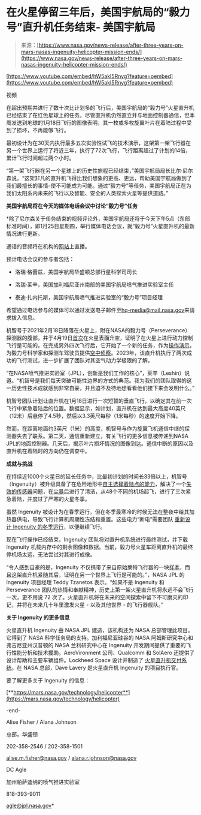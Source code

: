 <!--yml

分类：未分类

日期：2024-05-27 15:08:48

-->

# 在火星停留三年后，美国宇航局的“毅力号”直升机任务结束- 美国宇航局

> 来源：[https://www.nasa.gov/news-release/after-three-years-on-mars-nasas-ingenuity-helicopter-mission-ends/](https://www.nasa.gov/news-release/after-three-years-on-mars-nasas-ingenuity-helicopter-mission-ends/)

[https://www.youtube.com/embed/hW5akI5Rnyg?feature=oembed](https://www.youtube.com/embed/hW5akI5Rnyg?feature=oembed)

视频

在超出预期并进行了数十次比计划多的飞行后，美国宇航局的“毅力号”火星直升机已经结束了在红色星球上的任务。尽管直升机仍然直立并与地面控制器通信，但本周发送到地球的1月18日飞行的图像表明，其一枚或多枚旋翼叶片在着陆过程中受到了损坏，不再能够飞行。

最初设计为在30天内执行最多五次实验性试飞的技术演示，这架第一架飞行器在另一个世界上运行了将近三年，执行了72次飞行，飞行距离超过了计划的14倍，累计飞行时间超过两个小时。

“第一架飞行器在另一个星球上的历史性旅程已经结束，”美国宇航局局长比尔·尼尔森说。“这架非凡的直升机飞得比我们想象的更高、更远，帮助美国宇航局做到了我们最擅长的事情-使不可能成为可能。通过“毅力号”等任务，美国宇航局正在为我们太阳系内未来的飞行以及智能、安全的人类探索火星等提供道路。”

**美国宇航局将在今天的媒体电话会议中讨论“毅力号”任务**

*除了尼尔森关于任务结束的视频评论外，美国宇航局还将于今天下午5点（东部标准时间），即1月25日星期四，举行媒体电话会议，就“毅力号”火星直升机的最新情况进行更新。

通话的音频将在机构的[网站](https://www.nasa.gov/nasatv)上直播。

预计电话会议的参与者包括：

+   洛瑞·格蕾兹，美国宇航局华盛顿总部行星科学司司长

+   洛瑞·莱辛，美国加利福尼亚州南部的美国宇航局喷气推进实验室主任

+   泰迪·扎内托斯，美国宇航局喷气推进实验室的“毅力号”项目经理

希望通过电话参与的媒体可以通过发送电子邮件至[hq-media@mail.nasa.gov](mailto:hq-media@mail.nasa.gov)来请求拨入信息。

机智号于2021年2月18日降落在火星上，附在NASA的毅力号（Perseverance）探测器的腹部，并于4月19日[首次](https://www.youtube.com/watch?v=wMnOo2zcjXA)在火星表面升空，证明了在火星上进行动力控制飞行是可能的。在完成另外四次飞行后，它开始了一个新的任务，作为[操作演示](https://www.jpl.nasa.gov/news/nasas-ingenuity-helicopter-to-begin-new-demonstration-phase)，为毅力号科学家和探测车驾驶员提供[空中侦察](https://mars.nasa.gov/resources/26251/mars-mound-from-ingenuity-helicopters-perspective-in-3d/)。2023年，该直升机执行了两次成功的飞行测试，进一步扩展了团队对其空气动力学极限的了解。

“在NASA喷气推进实验室（JPL），创新是我们工作的核心”，莱辛（Leshin）说道。“机智号是我们每天突破可能性边界的方式的典范。我为我们的团队取得的这一历史性技术成就感到非常自豪，并且迫不及待地想看看他们接下来会发明什么。”

机智号团队计划让直升机在1月18日进行一次短暂的垂直飞行，以确定其在前一次飞行中紧急着陆后的位置。数据显示，如计划，直升机在达到最大高度40英尺（12米）后悬停了4.5秒，然后以3.3英尺每秒（1米每秒）的速度开始下降。

然而，在距离地面约3英尺（1米）的高度，机智号与作为旋翼飞机通信中继的探测器失去了联系。第二天，通信重新建立，有关飞行的更多信息被传递到NASA JPL的地面控制器。几天后，揭示叶片损坏情况的图像到达。通信中断的原因以及直升机在着陆时的方向仍在调查中。

**成就与挑战**

在持续近1000个火星日的延长任务中，比最初计划的时间长33倍以上，机智号（Ingenuity）被升级具备了在危险地形中[自主选择着陆点的能力](https://mars.nasa.gov/resources/27173/ingenuitys-hazard-avoidance-capability/)，解决了一个[失效的传感器](https://mars.nasa.gov/technology/helicopter/status/385/keeping-our-sense-of-direction-dealing-with-a-dead-sensor/)问题，在[尘暴](https://mars.nasa.gov/technology/helicopter/status/366/dusty-flight-19-completed-and-looking-ahead-to-flight-20/)后进行了清洁，从48个不同的机场起飞，进行了三次紧急着陆，并度过了严寒的火星冬季。

虽然 Ingenuity 被设计为在春季运行，但在冬季最寒冷的时候无法在整夜中给其加热器供电，导致飞行计算机周期性冻结和重置。这些电力“断电”需要团队 [重新设计 Ingenuity 的冬季运行](https://mars.nasa.gov/technology/helicopter/status/382/ingenuity-adapts-for-mars-winter-operations/)，以便继续飞行。

现在飞行操作已经结束，Ingenuity 团队将对直升机系统进行最终测试，并下载 Ingenuity 机载内存中的剩余图像和数据。当前，毅力号火星车距离直升机的最终停机场太远，无法尝试对其进行成像。

“令人感到自豪的是，Ingenuity 不仅携带了来自原始莱特飞行器的一块[样本](https://images.nasa.gov/details/PIA24291)，而且这架直升机紧随其后，证明在另一个世界上飞行是可能的。”，NASA JPL 的 Ingenuity 项目经理 Teddy Tzanetos 表示。“如果不是 Ingenuity 和 Perseverance 团队的热情和奉献精神，历史上第一架火星直升机将永远不会飞行一次，更不用说 72 次了。火星直升机将在未来的空间探索中留下不可磨灭的印记，并将在未来几十年里激发火星 - 以及其他世界 - 的飞行器舰队。”

**关于 Ingenuity 的更多信息**

火星直升机 Ingenuity 由 NASA JPL 建造，该机构还为 NASA 总部管理此项目。它得到了 NASA 科学任务局的支持。加利福尼亚硅谷的 NASA 阿姆斯研究中心和弗吉尼亚州汉普顿的 NASA 兰利研究中心在 Ingenuity 开发期间提供了重要的飞行性能分析和技术援助。AeroVironment 公司、Qualcomm 和 SolAero 还提供了设计帮助和主要车辆组件。Lockheed Space 设计并制造了 [火星直升机交付系统](https://mars.nasa.gov/resources/25081/testing-the-mars-helicopter-delivery-system/)。在 NASA 总部，Dave Lavery 是火星直升机 Ingenuity 的项目执行官。

要了解更多关于 Ingenuity 的信息：

[**https://mars.nasa.gov/technology/helicopter**](https://mars.nasa.gov/technology/helicopter)

-end-

Alise Fisher / Alana Johnson

总部，华盛顿

202-358-2546 / 202-358-1501

[alise.m.fisher@nasa.gov](mailto:alise.m.fisher@nasa.gov) / [alana.r.johnson@nasa.gov](mailto:alana.r.johnson@nasa.gov)

DC Agle

加州帕萨迪纳的喷气推进实验室

818-393-9011

[agle@jpl.nasa.gov](mailto:agle@jpl.nasa.gov)*
